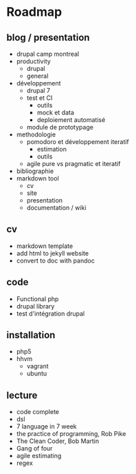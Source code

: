 Roadmap
=======

blog / presentation
-------------------
- drupal camp montreal
- productivity
  * drupal
  * general
- développement 
  * drupal 7
  * test et CI
    - outils
    - mock et data
    - deploiement automatisé
  * module de prototypage
- methodologie
  * pomodoro et développement iteratif
    - estimation
    - outils
  * agile pure vs pragmatic et iteratif
- bibliographie
- markdown tool
  * cv 
  * site
  * presentation
  * documentation / wiki

cv 
--
- markdown template
- add html to jekyll website
- convert to doc with pandoc

code
----
- Functional php
- drupal library
- test d'intégration drupal

installation
------------
- php5
- hhvm
  * vagrant
  * ubuntu

lecture
------
- code complete
- dsl
- 7 language in 7 week
- the practice of programming, Rob Pike
- The Clean Coder, Bob Martin
- Gang of four
- agile estimating
- regex


